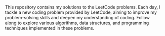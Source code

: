 This repository contains my solutions to the LeetCode problems. Each day, I tackle a new coding problem provided by LeetCode, aiming to improve my problem-solving skills and deepen my understanding of coding. Follow along to explore various algorithms, data structures, and programming techniques implemented in these problems.
